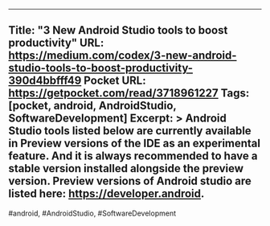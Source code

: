 
---
Title: "3 New Android Studio tools to boost productivity"
URL: https://medium.com/codex/3-new-android-studio-tools-to-boost-productivity-390d4bbfff49
Pocket URL: https://getpocket.com/read/3718961227
Tags: [pocket, android, AndroidStudio, SoftwareDevelopment]
Excerpt: >
    Android Studio tools listed below are currently available in Preview versions of the IDE as an experimental feature. And it is always recommended to have a stable version installed alongside the preview version. Preview versions of Android studio are listed here: https://developer.android.
---
#android, #AndroidStudio, #SoftwareDevelopment

